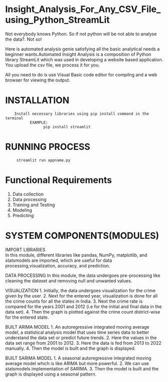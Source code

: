 # Insight_Analysis_For_Any_CSV_File_using_Python_StreamLit
Not everybody knows Python. So if not python will be not able to analyse the data?. Not so! 
     
Here is automated analysis genie satisfying all the basic analytical needs a beginner wants.Automated Insight Analysis is a composition of Python library StreamLit which was used in developing a website based application. You upload the csv file, we process it for you.

All you need to do is use Visual Basic code editor for compilng and a web browser for viewing the output.

# INSTALLATION
        Install necessary libraries using pip install command in the terminal
               EXAMPLE:
                     pip install streamlit
             
# RUNNING PROCESS
         streamlit run appname.py
         
# Functional Requirements

1. Data collection
2. Data processing
3. Training and Testing
4. Modeling
5. Predicting

# SYSTEM COMPONENTS(MODULES)

IMPORT LIBRARIES                                                                                                                                                       
        In this module, different libraries like pandas, NumPy, matplotlib, and statsmodels are imported, which are useful for data processing,visualization, accuracy, and prediction.

DATA PROCESSING
        In this module, the data undergoes pre-processing like cleaning the dataset and removing null and unwanted values.

VISUALIZATION
       1. Initially, the data undergoes visualization for the crime given by the user.
       2. Next for the entered year, visualization is done for all the crime counts for all the states in India.
       3. Next the crime rate is compared for the years 2001 and 2012 (i.e for the initial and final data in the data set).
       4. Then the graph is plotted against the crime count district-wise for the entered state.

BUILT ARIMA MODEL
       1. An autoregressive integrated moving average model, a statistical analysis model that uses time series data to better understand the data set or predict future trends.
       2. Here the values in the data set range from 2001 to 2012.
       3. Here the data is fed from 2013 to 2022 manually.
       4. Then the model is built and the graph is displayed.

BUILT SARIMA MODEL
       1. A seasonal autoregressive integrated moving average model which is like ARIMA but more powerful.
       2. We can use statsmodels implementation of SARIMA.
       3. Then the model is built and the graph is displayed using a seasonal pattern.
